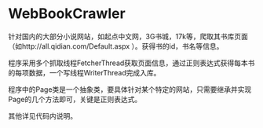 WebBookCrawler
==============

针对国内的大部分小说网站，如起点中文网，3G书城，17k等，爬取其书库页面（如http://all.qidian.com/Default.aspx ）。获得书的id，书名等信息。

程序采用多个抓取线程FetcherThread获取页面信息，通过正则表达式获得每本书的每项数据，一个写线程WriterThread完成入库。

程序中的Page类是一个抽象类，要具体针对某个特定的网站，只需要继承并实现Page的几个方法即可，关键是正则表达式。

其他详见代码内说明。
